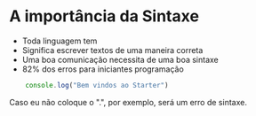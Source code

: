 # A importância da Sintaxe

* Toda linguagem tem
* Significa escrever textos de uma maneira correta
* Uma boa comunicação necessita de uma boa sintaxe
* 82% dos erros para iniciantes programação

```js
    console.log("Bem vindos ao Starter")
```

Caso eu não coloque o ".", por exemplo, será um erro de sintaxe.

